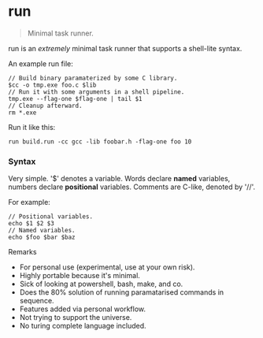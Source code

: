 # run 

> Minimal task runner.

run is an _extremely_ minimal task runner that supports a shell-lite syntax.

An example run file:

```
// Build binary paramaterized by some C library.
$cc -o tmp.exe foo.c $lib 
// Run it with some arguments in a shell pipeline.
tmp.exe --flag-one $flag-one | tail $1
// Cleanup afterward.
rm *.exe 
```

Run it like this:

`run build.run -cc gcc -lib foobar.h -flag-one foo 10`

### Syntax

Very simple. '$' denotes a variable. Words declare __named__ variables, numbers 
declare __positional__ variables. 
Comments are C-like, denoted by '//'.

For example: 

```
// Positional variables.
echo $1 $2 $3
// Named variables.
echo $foo $bar $baz
```

Remarks  
- For personal use (experimental, use at your own risk).    
- Highly portable because it's minimal.   
- Sick of looking at powershell, bash, make, and co.  
- Does the 80% solution of running paramatarised commands in sequence.   
- Features added via personal workflow.   
- Not trying to support the universe.
- No turing complete language included.   